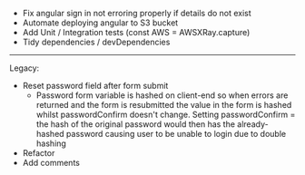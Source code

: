 - Fix angular sign in not erroring properly if details do not exist
- Automate deploying angular to S3 bucket
- Add Unit / Integration tests (const AWS = AWSXRay.capture)
- Tidy dependencies / devDependencies

---

Legacy:

- Reset password field after form submit
  - Password form variable is hashed on client-end so when errors are returned and the form is resubmitted the value in the form is hashed whilst passwordConfirm doesn't change. Setting passwordConfirm = the hash of the original password would then has the already-hashed password causing user to be unable to login due to double hashing
- Refactor
- Add comments
